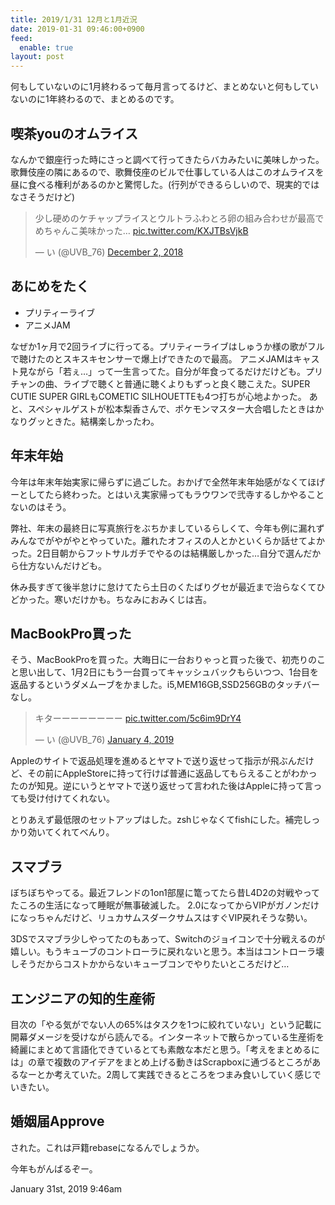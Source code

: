 ```yaml
---
title: 2019/1/31 12月と1月近況
date: 2019-01-31 09:46:00+0900
feed:
  enable: true
layout: post
---
```

<p>      何もしていないのに1月終わるって毎月言ってるけど、まとめないと何もしていないのに1年終わるので、まとめるのです。    </p>    <h2>喫茶youのオムライス</h2>    <p>      なんかで銀座行った時にさっと調べて行ってきたらバカみたいに美味しかった。歌舞伎座の隣にあるので、歌舞伎座のビルで仕事している人はこのオムライスを昼に食べる権利があるのかと驚愕した。(行列ができるらしいので、現実的ではなさそうだけど)    </p>    <blockquote class="twitter-tweet" data-lang="en">      <p lang="ja" dir="ltr">        少し硬めのケチャップライスとウルトラふわとろ卵の組み合わせが最高でめちゃんこ美味かった…        <a href="https://t.co/KXJTBsVjkB" target="_blank">pic.twitter.com/KXJTBsVjkB</a>      </p>      — い (@UVB_76)      <a href="https://twitter.com/UVB_76/status/1069136487353016320?ref_src=twsrc%5Etfw" target="_blank">December 2, 2018</a>    </blockquote>    <script async src="https://platform.twitter.com/widgets.js" charset="utf-8"></script>    <h2>あにめをたく</h2>    <ul>      <li>プリティーライブ</li>      <li>アニメJAM</li>    </ul>    <p>      なぜか1ヶ月で2回ライブに行ってる。プリティーライブはしゅうか様の歌がフルで聴けたのとスキスキセンサーで爆上げできたので最高。      アニメJAMはキャスト見ながら「若ぇ…」って一生言ってた。自分が年食ってるだけだけども。プリチャンの曲、ライブで聴くと普通に聴くよりもずっと良く聴こえた。SUPER      CUTIE SUPER GIRLもCOMETIC SILHOUETTEも4つ打ちが心地よかった。      あと、スペシャルゲストが松本梨香さんで、ポケモンマスター大合唱したときはかなりグッときた。結構楽しかったわ。    </p>    <h2>年末年始</h2>    <p>      今年は年末年始実家に帰らずに過ごした。おかげで全然年末年始感がなくてほげーとしてたら終わった。とはいえ実家帰ってもラウワンで弐寺するしかやることないのはそう。    </p>    <p>      弊社、年末の最終日に写真旅行をぶちかましているらしくて、今年も例に漏れずみんなでがやがやとやっていた。離れたオフィスの人とかといくらか話せてよかった。2日目朝からフットサルガチでやるのは結構厳しかった…自分で選んだから仕方ないんだけども。    </p>    <p>      休み長すぎて後半怠けに怠けてたら土日のくたばりグセが最近まで治らなくてひどかった。寒いだけかも。ちなみにおみくじは吉。    </p>    <h2>MacBookPro買った</h2>    <p>      そう、MacBookProを買った。大晦日に一台おりゃっと買った後で、初売りのこと思い出して、1月2日にもう一台買ってキャッシュバックもらいつつ、1台目を返品するというダメムーブをかました。i5,MEM16GB,SSD256GBのタッチバーなし。    </p>    <blockquote class="twitter-tweet" data-lang="en">      <p lang="ja" dir="ltr">        キターーーーーーーー        <a href="https://t.co/5c6im9DrY4" target="_blank">pic.twitter.com/5c6im9DrY4</a>      </p>      — い (@UVB_76)      <a href="https://twitter.com/UVB_76/status/1080980069474983937?ref_src=twsrc%5Etfw" target="_blank">January 4, 2019</a>    </blockquote>    <script async src="https://platform.twitter.com/widgets.js" charset="utf-8"></script>    <p>      Appleのサイトで返品処理を進めるとヤマトで送り返せって指示が飛ぶんだけど、その前にAppleStoreに持って行けば普通に返品してもらえることがわかったのが知見。逆にいうとヤマトで送り返せって言われた後はAppleに持って言っても受け付けてくれない。    </p>    <p>      とりあえず最低限のセットアップはした。zshじゃなくてfishにした。補完しっかり効いてくれてべんり。    </p>    <h2>スマブラ</h2>    <p>      ぼちぼちやってる。最近フレンドの1on1部屋に篭ってたら昔L4D2の対戦やってたころの生活になって睡眠が無事破滅した。      2.0になってからVIPがガノンだけになっちゃんだけど、リュカサムスダークサムスはすぐVIP戻れそうな勢い。    </p>    <p>      3DSでスマブラ少しやってたのもあって、Switchのジョイコンで十分戦えるのが嬉しい。もうキューブのコントローラに戻れないと思う。本当はコントローラ壊しそうだからコストかからないキューブコンでやりたいところだけど…    </p>    <h2>エンジニアの知的生産術</h2>    <p>      目次の「やる気がでない人の65%はタスクを1つに絞れていない」という記載に開幕ダメージを受けながら読んでる。インターネットで散らかっている生産術を綺麗にまとめて言語化できているとても素敵な本だと思う。「考えをまとめるには」の章で複数のアイデアをまとめ上げる動きはScrapboxに通づるところがあるなーとか考えていた。2周して実践できるところをつまみ食いしていく感じでいきたい。    </p>    <h2>婚姻届Approve</h2>    <p>された。これは戸籍rebaseになるんでしょうか。</p>    <p>今年もがんばるぞー。</p>    <div id="footer">      <span id="timestamp"> January 31st, 2019 9:46am </span>    </div>
